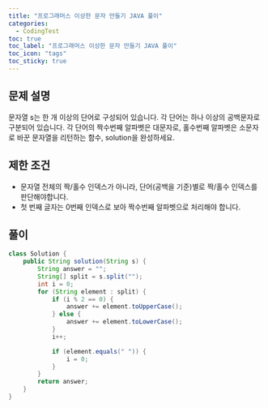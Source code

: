 ```yaml
---
title: "프로그래머스 이상한 문자 만들기 JAVA 풀이"
categories:
  - CodingTest
toc: true
toc_label: "프로그래머스 이상한 문자 만들기 JAVA 풀이"
toc_icon: "tags"
toc_sticky: true
---
```

## 문제 설명
문자열 s는 한 개 이상의 단어로 구성되어 있습니다. 각 단어는 하나 이상의 공백문자로 구분되어 있습니다. 각 단어의 짝수번째 알파벳은 대문자로, 홀수번째 알파벳은 소문자로 바꾼 문자열을 리턴하는 함수, solution을 완성하세요.

## 제한 조건
- 문자열 전체의 짝/홀수 인덱스가 아니라, 단어(공백을 기준)별로 짝/홀수 인덱스를 판단해야합니다.
- 첫 번째 글자는 0번째 인덱스로 보아 짝수번째 알파벳으로 처리해야 합니다.

## 풀이
```java
class Solution {
    public String solution(String s) {
        String answer = "";
        String[] split = s.split("");
        int i = 0;
        for (String element : split) {
            if (i % 2 == 0) {
                answer += element.toUpperCase();
            } else {
                answer += element.toLowerCase();
            }
            i++;

            if (element.equals(" ")) {
                i = 0;
            }
        }
        return answer;
    }
}
```
